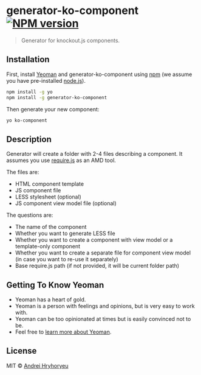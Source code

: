 # generator-ko-component [![NPM version][npm-image]][npm-url]
> Generator for knockout.js components.

## Installation

First, install [Yeoman](http://yeoman.io) and generator-ko-component using [npm](https://www.npmjs.com/) (we assume you have pre-installed [node.js](https://nodejs.org/)).

```bash
npm install -g yo
npm install -g generator-ko-component
```

Then generate your new component:

```bash
yo ko-component
```

## Description

Generator will create a folder with 2-4 files describing a component. It assumes you use [require.js](http://requirejs.org/) as an AMD tool.

The files are:
- HTML component template
- JS component file
- LESS stylesheet (optional)
- JS component view model file (optional)

The questions are:
- The name of the component
- Whether you want to generate LESS file
- Whether you want to create a component with view model or a template-only component
- Whether you want to create a separate file for component view model (in case you want to re-use it separately)
- Base require.js path (if not provided, it will be current folder path)

## Getting To Know Yeoman

 * Yeoman has a heart of gold.
 * Yeoman is a person with feelings and opinions, but is very easy to work with.
 * Yeoman can be too opinionated at times but is easily convinced not to be.
 * Feel free to [learn more about Yeoman](http://yeoman.io/).

## License

MIT © [Andrei Hryhoryeu](mailto:a.v.hryhoryeu@gmail.com)


[npm-image]: https://badge.fury.io/js/generator-ko-component.svg
[npm-url]: https://npmjs.org/package/generator-ko-component
